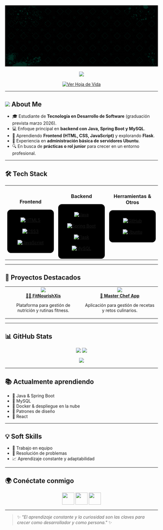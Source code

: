 <p align="center">
  <img src="AlexisBannerGithub.gif" alt="Banner" width="800"/>
</p>

<p align="center">
  <img src="https://readme-typing-svg.herokuapp.com?font=Fira+Code&weight=500&size=22&pause=1000&color=00C896&center=true&vCenter=true&width=500&lines=Backend+Developer;Java+%7C+Spring+Boot+%7C+SQL;Apasionado+por+el+aprendizaje;Buscando+mi+primer+rol+profesional+🚀" />
</p>

<p align="center">
  <a href="https://github.com/alexisrojas14/alexisrojas14/blob/main/HVAlexisSept2025.pdf" target="_blank">
    <img src="https://img.shields.io/badge/📄%20Ver%20Hoja%20de%20Vida-%2300C896?style=for-the-badge&logo=github&logoColor=white" alt="Ver Hoja de Vida" />
  </a>
</p>

---
## <picture><img src = "https://github.com/7oSkaaa/7oSkaaa/blob/main/Images/about_me.gif?raw=true" width = 50px></picture> About Me
- 🎓 Estudiante de **Tecnología en Desarrollo de Software** (graduación prevista marzo 2026).  
- 💻 Enfoque principal en **backend con Java, Spring Boot y MySQL**.  
- 🌱 Aprendiendo **Frontend (HTML, CSS, JavaScript)** y explorando **Flask**.  
- 🐧 Experiencia en **administración básica de servidores Ubuntu**.  
- 🔍 En busca de **prácticas o rol junior** para crecer en un entorno profesional.  

---

## 🛠️ Tech Stack  

<table align="center">
<tr>
<td align="top" width="33%">

<h3 align="center">Frontend</h3>
<div align="center" style="background-color:#000000; padding:15px; border-radius:12px; border:1px solid #333333;">  
<a href="https://developer.mozilla.org/en-US/docs/Web/HTML" target="_blank"><img style="margin: 10px" src="https://cdn.jsdelivr.net/gh/devicons/devicon/icons/html5/html5-original.svg" alt="HTML5" height="50" /></a>  
<a href="https://developer.mozilla.org/en-US/docs/Web/CSS" target="_blank"><img style="margin: 10px" src="https://cdn.jsdelivr.net/gh/devicons/devicon/icons/css3/css3-original.svg" alt="CSS3" height="50" /></a>  
<a href="https://developer.mozilla.org/en-US/docs/Web/JavaScript" target="_blank"><img style="margin: 10px" src="https://cdn.jsdelivr.net/gh/devicons/devicon/icons/javascript/javascript-original.svg" alt="JavaScript" height="50" /></a>  
</div>

</td><td valign="top" width="33%">

<h3 align="center"> Backend</h3>
<div align="center" style="background-color:#000000; padding:15px; border-radius:12px; border:1px solid #333333;">  
<a href="https://www.java.com/" target="_blank"><img style="margin: 10px" src="https://cdn.jsdelivr.net/gh/devicons/devicon/icons/java/java-original.svg" alt="Java" height="50" /></a>  
<a href="https://spring.io/projects/spring-boot" target="_blank"><img style="margin: 10px" src="https://cdn.jsdelivr.net/gh/devicons/devicon/icons/spring/spring-original.svg" alt="Spring Boot" height="50" /></a>  
<a href="https://flask.palletsprojects.com/" target="_blank"><img style="margin: 10px" src="https://cdn.jsdelivr.net/gh/devicons/devicon/icons/flask/flask-original.svg" alt="Flask" height="50" /></a>  
<a href="https://www.mysql.com/" target="_blank"><img style="margin: 10px" src="https://cdn.jsdelivr.net/gh/devicons/devicon/icons/mysql/mysql-original.svg" alt="MySQL" height="50" /></a>  
</div>

</td><td valign="top" width="33%">

<h3 align="center"> Herramientas & Otros</h3>
<div align="center" style="background-color:#000000; padding:15px; border-radius:12px; border:1px solid #333333;">  
<a href="https://github.com/" target="_blank"><img style="margin: 10px" src="https://cdn.jsdelivr.net/gh/devicons/devicon/icons/github/github-original.svg" alt="GitHub" height="50" /></a>  
<a href="https://ubuntu.com/" target="_blank"><img style="margin: 10px" src="https://cdn.jsdelivr.net/gh/devicons/devicon/icons/ubuntu/ubuntu-plain.svg" alt="Ubuntu" height="50" /></a>  
</div>

</td>
</tr>
</table>

---

## 📌 Proyectos Destacados  

<table>
  <tr>
    <td align="center" width="50%">
      <a href="https://github.com/alexisrojas14/FitNourishXis">
        <img src="https://github-readme-stats.vercel.app/api/pin/?username=alexisrojas14&repo=FitNourishXis&theme=dark&bg_color=000000&title_color=00C896&text_color=bbbbbb&icon_color=00C896&hide_border=false&border_color=333333" />
        <br />
        <b>🏋️‍♂️ FitNourishXis</b>
      </a>
      <p>Plataforma para gestión de nutrición y rutinas fitness.</p>
    </td>
    <td align="center" width="50%">
      <a href="https://github.com/alexisrojas14/Master-Chef-Colombia-APP">
        <img src="https://github-readme-stats.vercel.app/api/pin/?username=alexisrojas14&repo=Master-Chef-Colombia-APP&theme=dark&bg_color=000000&title_color=00C896&text_color=bbbbbb&icon_color=00C896&hide_border=false&border_color=333333" />
        <br />
        <b>🍳 Master Chef App</b>
      </a>
      <p>Aplicación para gestión de recetas y retos culinarios.</p>
    </td>
  </tr>
</table>

---

## 📊 GitHub Stats

<p align="center">
  <img src="https://github-readme-stats.vercel.app/api?username=alexisrojas14&show_icons=true&theme=dark&bg_color=000000,001a12,003322&title_color=00C896&text_color=bbbbbb&icon_color=00C896&hide_border=false&border_color=333333" height="180em"/>
  <img src="https://github-readme-streak-stats.herokuapp.com/?user=alexisrojas14&theme=dark&background=000000,001a12,003322&ring=00C896&fire=00C896&currStreakLabel=00C896&sideLabels=bbbbbb&currStreakNum=ffffff&sideNums=bbbbbb&dates=777777&hide_border=false&border=333333" height="180em"/>
</p>

<p align="center">
  <img src="https://github-readme-stats.vercel.app/api/top-langs/?username=alexisrojas14&layout=compact&theme=dark&bg_color=000000,001a12,003322&title_color=00C896&text_color=bbbbbb&hide_border=false&border_color=333333" height="150em"/>
</p>


---

## 📚 Actualmente aprendiendo
- 🔹 Java & Spring Boot  
- 🔹 MySQL  
- 🔸 Docker & despliegue en la nube  
- 🔸 Patrones de diseño  
- 🔸 React  

---

## 💡 Soft Skills
- 🤝 Trabajo en equipo  
- 🧩 Resolución de problemas  
- 📈 Aprendizaje constante y adaptabilidad  

---

## 🌍 Conéctate conmigo
<p align="center">
  <a href="mailto:alexis.rojas.soft@gmail.com"><img src="https://cdn.jsdelivr.net/gh/devicons/devicon/icons/google/google-original.svg" width="40" height="40"></a>
  <a href="https://linkedin.com/in/alexis-rojas-b72319303"><img src="https://cdn.jsdelivr.net/gh/devicons/devicon/icons/linkedin/linkedin-original.svg" width="40" height="40"></a>
  <a href="https://github.com/alexisrojas14"><img src="https://cdn.jsdelivr.net/gh/devicons/devicon/icons/github/github-original.svg" width="40" height="40"></a>
</p>

---

> ✨ *"El aprendizaje constante y la curiosidad son las claves para crecer como desarrollador y como persona."* ✨
